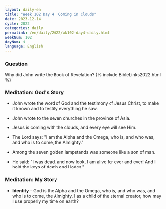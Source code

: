 ```yaml
---
layout: daily-en
title: "Week 102 Day 4: Coming in Clouds"
date: 2023-12-14
cycle: 2022
categories: daily
permalink: /en/daily/2022/wk102-day4-daily.html
weekNum: 102
dayNum: 4
language: English
---
```


### Question     
Why did John write the Book of Revelation?
{% include BibleLinks2022.html %} 

### Meditation: God's Story   
+ John wrote the word of God and the testimony of Jesus Christ, to make it known and to testify everything he saw. 

+ John wrote to the seven churches in the province of Asia. 

+ Jesus is coming with the clouds, and every eye will see Him. 

+ The Lord says: "I am the Alpha and the Omega, who is, and who was, and who is to come, the Almighty." 

+ Among the seven golden lampstands was someone like a son of man. 

+ He said: "I was dead, and now look, I am alive for ever and ever! And I hold the keys of death and Hades." 

### Meditation: My Story   
+ **Identity** - God is the Alpha and the Omega, who is, and who was, and who is to come, the Almighty. I as a child of the eternal creator, how may I use properly my time on earth? 
